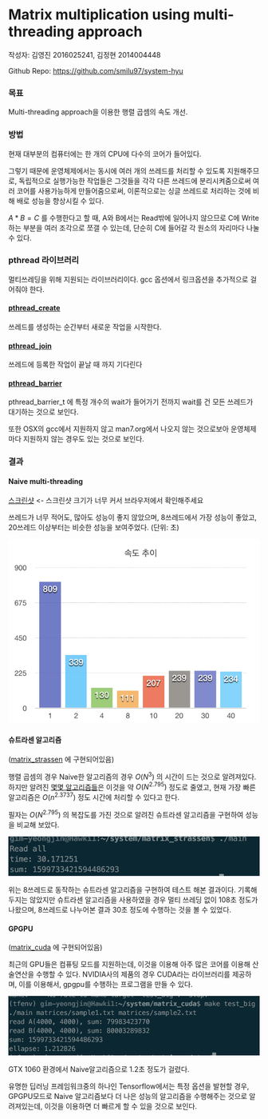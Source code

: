 # Matrix multiplication using multi-threading approach

작성자: 김영진 2016025241, 김정현 2014004448

Github Repo: https://github.com/smilu97/system-hyu

### 목표

Multi-threading approach을 이용한 행렬 곱셈의 속도 개선.

### 방법

현재 대부분의 컴퓨터에는 한 개의 CPU에 다수의 코어가 들어있다.

그렇기 때문에 운영체제에서는 동시에 여러 개의 쓰레드를 처리할 수 있도록 지원해주므로, 독립적으로 실행가능한 작업들은 그것들을 각각 다른 쓰레드에 분리시켜줌으로써 여러 코어를 사용가능하게 만들어줌으로써, 이론적으로는 싱글 쓰레드로 처리하는 것에 비해 배로 성능을 향상시킬 수 있다.

$`A*B=C`$ 를 수행한다고 할 때, A와 B에서는 Read밖에 일어나지 않으므로 C에 Write하는 부분을 여러 조각으로 쪼갤 수 있는데, 단순히 C에 들어갈 각 원소의 자리마다 나눌 수 있다.

### pthread 라이브러리

멀티쓰레딩을 위해 지원되는 라이브러리이다. gcc 옵션에서 링크옵션을 추가적으로 걸어줘야 한다.

#### [pthread_create](http://man7.org/linux/man-pages/man3/pthread_create.3.html)

쓰레드를 생성하는 순간부터 새로운 작업을 시작한다.

#### [pthread_join](http://man7.org/linux/man-pages/man3/pthread_join.3.html)

쓰레드에 등록한 작업이 끝날 때 까지 기다린다

#### [pthread_barrier](https://www.gnu.org/software/gnuastro/manual/html_node/Implementation-of-pthread_005fbarrier.html)

pthread_barrier_t 에 특정 개수의 wait가 들어가기 전까지 wait를 건 모든 쓰레드가 대기하는 것으로 보인다.

또한 OSX의 gcc에서 지원하지 않고 man7.org에서 나오지 않는 것으로보아 운영체제마다 지원하지 않는 경우도 있는 것으로 보인다.

### 결과

#### Naive multi-threading

[스크린샷](../static/screenshot.png) <- 스크린샷 크기가 너무 커서 브라우저에서 확인해주세요

쓰레드가 너무 적어도, 많아도 성능이 좋지 않았으며, 8쓰레드에서 가장 성능이 좋았고, 20쓰레드 이상부터는 비슷한 성능을 보여주었다. (단위: 초)

![chart](../static/chart.png)

#### 슈트라센 알고리즘

([matrix_strassen](../../matrix_strassen) 에 구현되어있음)

행렬 곱셈의 경우 Naive한 알고리즘의 경우 $`O(N^3)`$ 의 시간이 드는 것으로 알려져있다. 하지만 알려진 [몇몇 알고리즘들](https://ko.wikipedia.org/wiki/슈트라센_알고리즘)은 이것을 약 $`O(N^{2.795})`$ 정도로 줄였고, 현재 가장 빠른 알고리즘은 $`O(n^{2.3737})`$ 정도 시간에 처리할 수 있다고 한다.

필자는 $`O(N^{2.795})`$ 의 복잡도를 가진 것으로 알려진 슈트라센 알고리즘을 구현하여 성능을 비교해 보았다. 

![strassen](../static/strassen.png)

위는 8쓰레드로 동작하는 슈트라센 알고리즘을 구현하여 테스트 해본 결과이다. 기록해두지는 않았지만 슈트라센 알고리즘을 사용하였을 경우 멀티 쓰레딩 없이 108초 정도가 나왔으며, 8쓰레드로 나누어본 결과 30초 정도에 수행하는 것을 볼 수 있었다.

#### GPGPU

([matrix_cuda](../../matrix_cuda) 에 구현되어있음)

최근의 GPU들은 컴퓨팅 모드를 지원하는데, 이것을 이용해 아주 많은 코어를 이용해 산술연산을 수행할 수 있다. NVIDIA사의 제품의 경우 CUDA라는 라이브러리를 제공하며, 이를 이용해서, gpgpu를 수행하는 프로그램을 만들 수 있다.

![cuda_gpgpu](../static/cuda.png)

GTX 1060 환경에서 Naive알고리즘으로 1.2초 정도가 걸렸다.

유명한 딥러닝 프레임워크중의 하나인 Tensorflow에서는 특정 옵션을 발현할 경우, GPGPU모드로 Naive 알고리즘보다 더 나은 성능의 알고리즘을 수행해주는 것으로 알려져있는데, 이것을 이용하면 더 빠르게 할 수 있을 것으로 보인다.
